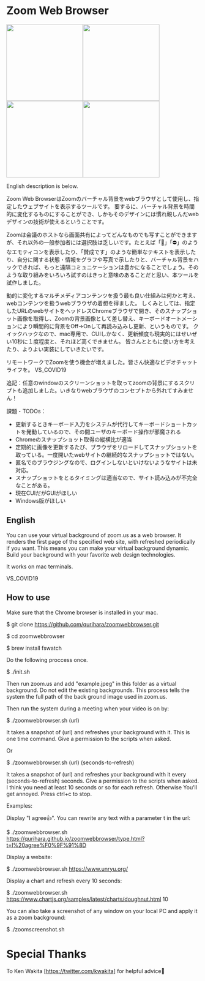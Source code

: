 # Zoom Web Browser

<img src="https://qurihara.github.io/zoomwebbrowser/img/text-e.png" height=200><img src="https://qurihara.github.io/zoomwebbrowser/img/text.png" height=200><img src="https://qurihara.github.io/zoomwebbrowser/img/chart.png" height=200><img src="https://qurihara.github.io/zoomwebbrowser/img/browse.png" height=200>

English description is below.

Zoom Web BrowserはZoomのバーチャル背景をwebブラウザとして使用し、指定したウェブサイトを表示するツールです。
要するに、バーチャル背景を時間的に変化するものにすることができ、しかもそのデザインには慣れ親しんだwebデザインの技術が使えるということです。

Zoomは会議のホストなら画面共有によってどんなものでも写すことができますが、それ以外の一般参加者には選択肢は乏しいです。たとえば「🙂」「⛔️」のようなエモティコンを表示したり、「賛成です」のような簡単なテキストを表示したり、自分に関する状態・情報をグラフや写真で示したりと、バーチャル背景をハックできれば、もっと遠隔コミュニケーションは豊かになることでしょう。そのような取り組みをいろいろ試すのはきっと意味のあることだと思い、本ツールを試作しました。

動的に変化するマルチメディアコンテンツを扱う最も良い仕組みは何かと考え、webコンテンツを扱うwebブラウザの着想を得ました。
しくみとしては、指定したURLのwebサイトをヘッドレスChromeブラウザで開き、そのスナップショット画像を取得し、Zoomの背景画像として差し替え、キーボードオートメーションにより瞬間的に背景をOff→Onして再読み込みし更新、というものです。
クイックハックなので、mac専用で、CUIしかなく、更新頻度も現実的にはせいぜい10秒に１度程度と、それほど高くできません。
皆さんとともに使い方を考えたり、よりよい実装にしていきたいです。

リモートワークでZoomを使う機会が増えました。皆さん快適なビデオチャットライフを。  VS_COVID19

追記：任意のwindowのスクリーンショットを取ってzoomの背景にするスクリプトも追加しました。いきなりwebブラウザのコンセプトから外れてすみません！

課題・TODOs：
* 更新するときキーボード入力をシステムが代行してキーボードショートカットを発動しているので、その間ユーザのキーボード操作が邪魔される
* Chromeのスナップショット取得の縦横比が適当
* 定期的に画像を更新するたび、ブラウザをリロードしてスナップショットを取っている。一度開いたwebサイトの継続的なスナップショットではない。
* 匿名でのブラウジングなので、ログインしないといけないようなサイトは未対応。
* スナップショットをとるタイミングは適当なので、サイト読み込みが不完全なことがある。
* 現在CUIだがGUIがほしい
* Windows版がほしい

## English

You can use your virtual background of zoom.us as a web browser.
It renders the first page of the specified web site, with refreshed periodically if you want.
This means you can make your virtual background dynamic. Build your background with your favorite web design technologies.

It works on mac terminals.

VS_COVID19

## How to use

Make sure that the Chrome browser is installed in your mac.

$ git clone https://github.com/qurihara/zoomwebbrowser.git

$ cd zoomwebbrowser

$ brew install fswatch

Do the following proccess once.

$ ./init.sh

Then run zoom.us and add "example.jpeg" in this folder as a virtual background. Do not edit the existing backgrounds.
This process tells the system the full path of the back ground image used in zoom.us.

Then run the system during a meeting when your video is on by:

$ ./zoomwebbrowser.sh (url)

It takes a snapshot of (url) and refreshes your background with it. This is one time command.
Give a permission to the scripts when asked.

Or

$ ./zoomwebbrowser.sh (url) (seconds-to-refresh)

It takes a snapshot of (url) and refreshes your background with it every (seconds-to-refresh) seconds.
Give a permission to the scripts when asked.
I think you need at least 10 seconds or so for each refresh. Otherwise You'll get annoyed.
Press ctrl+c to stop.

Examples:

Display "I agree👍". You can rewrite any text with a parameter t in the url:

$ ./zoomwebbrowser.sh https://qurihara.github.io/zoomwebbrowser/type.html?t=I%20agree%F0%9F%91%8D

Display a website:

$ ./zoomwebbrowser.sh https://www.unryu.org/

Display a chart and refresh every 10 seconds:

$ ./zoomwebbrowser.sh https://www.chartjs.org/samples/latest/charts/doughnut.html 10

You can also take a screenshot of any window on your local PC and apply it as a zoom background:

$ ./zoomscreenshot.sh

# Special Thanks

To Ken Wakita [https://twitter.com/kwakita] for helpful advice🙂
